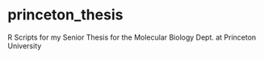 # princeton_thesis
R Scripts for my Senior Thesis for the Molecular Biology Dept. at Princeton University
